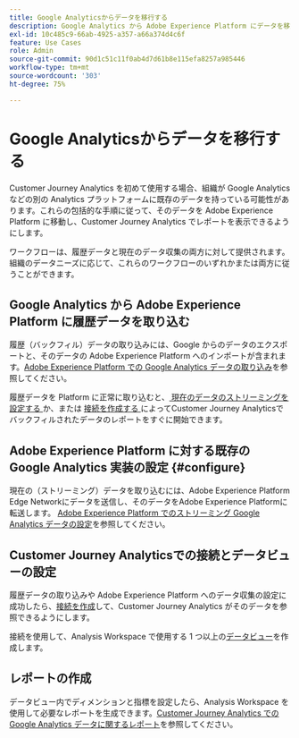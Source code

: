```yaml
---
title: Google Analyticsからデータを移行する
description: Google Analytics から Adobe Experience Platform にデータを移動する方法と Customer Journey Analytics でレポートを表示する方法に関する包括的なワークフローについて説明します。
exl-id: 10c485c9-66ab-4925-a357-a66a374d4c6f
feature: Use Cases
role: Admin
source-git-commit: 90d1c51c11f0ab4d7d61b8e115efa8257a985446
workflow-type: tm+mt
source-wordcount: '303'
ht-degree: 75%

---
```


# Google Analyticsからデータを移行する

Customer Journey Analytics を初めて使用する場合、組織が Google Analytics などの別の Analytics プラットフォームに既存のデータを持っている可能性があります。これらの包括的な手順に従って、そのデータを Adobe Experience Platform に移動し、Customer Journey Analytics でレポートを表示できるようにします。

ワークフローは、履歴データと現在のデータ収集の両方に対して提供されます。組織のデータニーズに応じて、これらのワークフローのいずれかまたは両方に従うことができます。

## Google Analytics から Adobe Experience Platform に履歴データを取り込む

履歴（バックフィル）データの取り込みには、Google からのデータのエクスポートと、そのデータの Adobe Experience Platform へのインポートが含まれます。[Adobe Experience Platform での Google Analytics データの取り込み](backfill.md)を参照してください。

履歴データを Platform に正常に取り込むと、[ 現在のデータのストリーミングを設定する ](streaming.md) か、または [ 接続を作成する ](/help/connections/create-connection.md) によってCustomer Journey Analyticsでバックフィルされたデータのレポートをすぐに開始できます。

## Adobe Experience Platform に対する既存の Google Analytics 実装の設定 {#configure}

現在の（ストリーミング）データを取り込むには、Adobe Experience Platform Edge Networkにデータを送信し、そのデータをAdobe Experience Platformに転送します。 [Adobe Experience Platform でのストリーミング Google Analytics データの設定](streaming.md)を参照してください。

## Customer Journey Analyticsでの接続とデータビューの設定

履歴データの取り込みや Adobe Experience Platform へのデータ収集の設定に成功したら、[接続を作成](/help/connections/create-connection.md)して、Customer Journey Analytics がそのデータを参照できるようにします。

接続を使用して、Analysis Workspace で使用する 1 つ以上の[データビュー](/help/data-views/create-dataview.md)を作成します。

## レポートの作成

データビュー内でディメンションと指標を設定したら、Analysis Workspace を使用して必要なレポートを生成できます。[Customer Journey Analytics での Google Analytics データに関するレポート](report.md)を参照してください。
